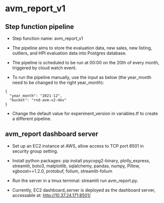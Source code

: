 # avm_report_v1

## Step function pipeline

* Step function name: avm_report_v1

* The pipeline aims to store the evaluation data, new sales, new listing, outliers, and HPI evaluation data into Postgres database.

* The pipeline is scheduled to be run at 00:00 on the 20th of every month, triggered by cloud watch event.

* To run the pipeline manually, use the input as below (the year_month need to be changed to the right year_month):
```
{
  "year_month": "2021-12",
  "bucket": "rnd-avm-v2-dev"
}
```

* Change the default value for experiment_version in variables.tf to create a different pipeline.

## avm_report dashboard server

* Set up an EC2 instance at AWS, allow access to TCP port 8501 in security group setting.

* Install python packages: pip install psycopg2-binary, plotly_express, streamlit, boto3, matplotlib, sqlalchemy, pandas, numpy, Pillow, xgboost==1.2.0, protobuf, folium, streamlit-folium

* Run the server in a tmux terminal: streamlit run avm_report.py.

* Currently, EC2 dashboard_server is deployed as the dashboard server, accessable at: http://10.37.24.171:8501/
